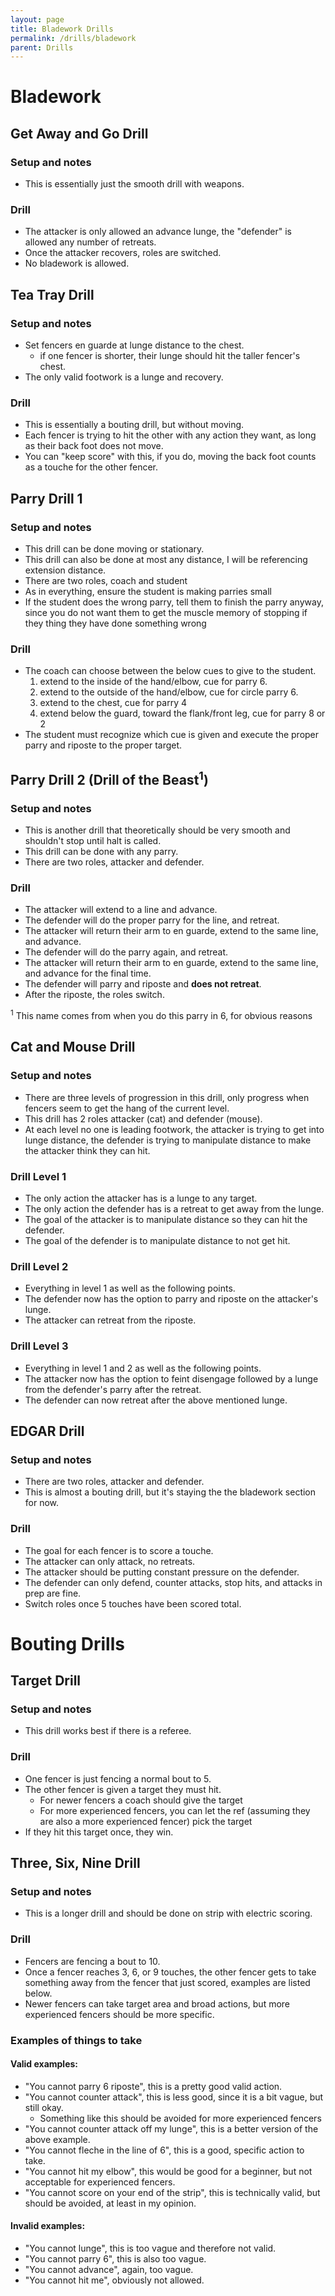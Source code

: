 ```yaml
---
layout: page
title: Bladework Drills
permalink: /drills/bladework
parent: Drills
---
```


# Bladework
## Get Away and Go Drill
### Setup and notes
* This is essentially just the smooth drill with weapons.

### Drill
* The attacker is only allowed an advance lunge, the "defender" is allowed any number of retreats.
* Once the attacker recovers, roles are switched. 
* No bladework is allowed.

## Tea Tray Drill
### Setup and notes
* Set fencers en guarde at lunge distance to the chest.
    * if one fencer is shorter, their lunge should hit the taller fencer's chest.
* The only valid footwork is a lunge and recovery.

### Drill
* This is essentially a bouting drill, but without moving.
* Each fencer is trying to hit the other with any action they want, as long as their back foot does not move.
* You can "keep score" with this, if you do, moving the back foot counts as a touche for the other fencer.

## Parry Drill 1
### Setup and notes
* This drill can be done moving or stationary.
* This drill can also be done at most any distance, I will be referencing extension distance.
* There are two roles, coach and student
* As in everything, ensure the student is making parries small
* If the student does the wrong parry, tell them to finish the parry anyway, since you do not want them to get the muscle memory of stopping if they thing they have done something wrong

### Drill
* The coach can choose between the below cues to give to the student.
    1. extend to the inside of the hand/elbow, cue for parry 6.
    2. extend to the outside of the hand/elbow, cue for circle parry 6.
    3. extend to the chest, cue for parry 4
    4. extend below the guard, toward the flank/front leg, cue for parry 8 or 2
* The student must recognize which cue is given and execute the proper parry and riposte to the proper target.  

## Parry Drill 2 (Drill of the Beast<sup>1</sup>)
### Setup and notes
* This is another drill that theoretically should be very smooth and shouldn't stop until halt is called.
* This drill can be done with any parry.
* There are two roles, attacker and defender.

### Drill
* The attacker will extend to a line and advance.
* The defender will do the proper parry for the line, and retreat. 
* The attacker will return their arm to en guarde, extend to the same line, and advance.
* The defender will do the parry again, and retreat.
* The attacker will return their arm to en guarde, extend to the same line, and advance for the final time.
* The defender will parry and riposte and **does not retreat**.
* After the riposte, the roles switch.

<sup>1</sup> This name comes from when you do this parry in 6, for obvious reasons  

## Cat and Mouse Drill
### Setup and notes
* There are three levels of progression in this drill, only progress when fencers seem to get the hang of the current level.
* This drill has 2 roles attacker (cat) and defender (mouse).
* At each level no one is leading footwork, the attacker is trying to get into lunge distance, the defender is trying to manipulate distance to make the attacker think they can hit.

### Drill Level 1
* The only action the attacker has is a lunge to any target.
* The only action the defender has is a retreat to get away from the lunge.
* The goal of the attacker is to manipulate distance so they can hit the defender.
* The goal of the defender is to manipulate distance to not get hit.

### Drill Level 2
* Everything in level 1 as well as the following points. 
* The defender now has the option to parry and riposte on the attacker's lunge. 
* The attacker can retreat from the riposte. 

### Drill Level 3
* Everything in level 1 and 2 as well as the following points. 
* The attacker now has the option to feint disengage followed by a lunge from the defender's parry after the retreat.
* The defender can now retreat after the above mentioned lunge.

## EDGAR Drill
### Setup and notes
* There are two roles, attacker and defender. 
* This is almost a bouting drill, but it's staying the the bladework section for now.

### Drill
* The goal for each fencer is to score a touche.
* The attacker can only attack, no retreats.
* The attacker should be putting constant pressure on the defender.
* The defender can only defend, counter attacks, stop hits, and attacks in prep are fine.
* Switch roles once 5 touches have been scored total.

# Bouting Drills
## Target Drill
### Setup and notes
* This drill works best if there is a referee. 

### Drill
* One fencer is just fencing a normal bout to 5. 
* The other fencer is given a target they must hit. 
    * For newer fencers a coach should give the target
    * For more experienced fencers, you can let the ref (assuming they are also a more experienced fencer) pick the target
* If they hit this target once, they win. 

## Three, Six, Nine Drill
### Setup and notes
* This is a longer drill and should be done on strip with electric scoring.

### Drill
* Fencers are fencing a bout to 10. 
* Once a fencer reaches 3, 6, or 9 touches, the other fencer gets to take something away from the fencer that just scored, examples are listed below. 
* Newer fencers can take target area and broad actions, but more experienced fencers should be more specific.

### Examples of things to take
#### Valid examples:
* "You cannot parry 6 riposte", this is a pretty good valid action.
* "You cannot counter attack", this is less good, since it is a bit vague, but still okay.
    * Something like this should be avoided for more experienced fencers
* "You cannot counter attack off my lunge", this is a better version of the above example.
* "You cannot fleche in the line of 6", this is a good, specific action to take. 
* "You cannot hit my elbow", this would be good for a beginner, but not acceptable for experienced fencers.
* "You cannot score on your end of the strip", this is technically valid, but should be avoided, at least in my opinion. 

#### Invalid examples:
* "You cannot lunge", this is too vague and therefore not valid. 
* "You cannot parry 6", this is also too vague.
* "You cannot advance", again, too vague. 
* "You cannot hit me", obviously not allowed.